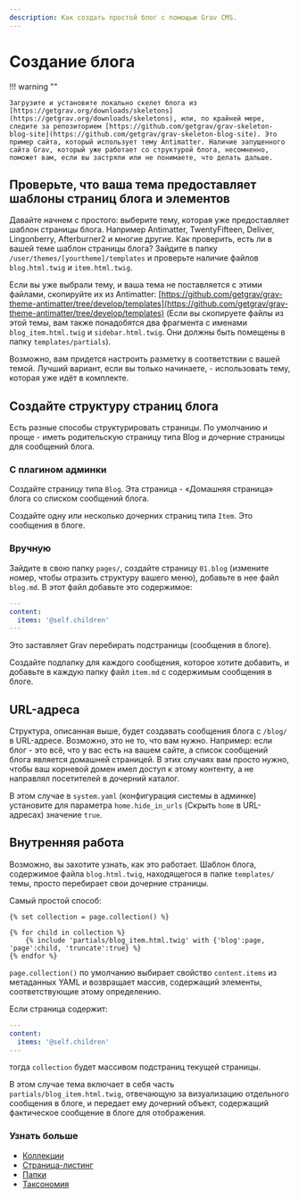 ```yaml
---
description: Как создать простой блог с помощью Grav CMS.
---
```


# Создание блога

!!! warning ""

    Загрузите и установите локально скелет блога из [https://getgrav.org/downloads/skeletons](https://getgrav.org/downloads/skeletons), или, по крайней мере, следите за репозиторием [https://github.com/getgrav/grav-skeleton-blog-site](https://github.com/getgrav/grav-skeleton-blog-site). Это пример сайта, который использует тему Antimatter. Наличие запущенного сайта Grav, который уже работает со структурой блога, несомненно, поможет вам, если вы застряли или не понимаете, что делать дальше.

## Проверьте, что ваша тема предоставляет шаблоны страниц блога и элементов

Давайте начнем с простого: выберите тему, которая уже предоставляет шаблон страницы блога. Например Antimatter, TwentyFifteen, Deliver, Lingonberry, Afterburner2 и многие другие.
Как проверить, есть ли в вашей теме шаблон страницы блога? Зайдите в папку `/user/themes/[yourtheme]/templates` и проверьте наличие файлов `blog.html.twig` и `item.html.twig`.

Если вы уже выбрали тему, и ваша тема не поставляется с этими файлами, скопируйте их из Antimatter: [https://github.com/getgrav/grav-theme-antimatter/tree/develop/templates](https://github.com/getgrav/grav-theme-antimatter/tree/develop/templates) (Если вы скопируете файлы из этой темы, вам также понадобятся два фрагмента с именами `blog_item.html.twig` и `sidebar.html.twig`. Они должны быть помещены в папку `templates/partials`).

Возможно, вам придется настроить разметку в соответствии с вашей темой. Лучший вариант, если вы только начинаете, - использовать тему, которая уже идёт в комплекте.

## Создайте структуру страниц блога

Есть разные способы структурировать страницы. По умолчанию и проще - иметь родительскую страницу типа Blog и дочерние страницы для сообщений блога.

### С плагином админки

Создайте страницу типа `Blog`. Эта страница - «Домашняя страница» блога со списком сообщений блога.

Создайте одну или несколько дочерних страниц типа `Item`. Это сообщения в блоге.

### Вручную

Зайдите в свою папку `pages/`, создайте страницу `01.blog` (измените номер, чтобы отразить структуру вашего меню), добавьте в нее файл `blog.md`.
В этот файл добавьте это содержимое:

```yaml
---
content:
  items: '@self.children'
---
```

Это заставляет Grav перебирать подстраницы (сообщения в блоге).

Создайте подпапку для каждого сообщения, которое хотите добавить, и добавьте в каждую папку файл `item.md` с содержимым сообщения в блоге.

## URL-адреса

Структура, описанная выше, будет создавать сообщения блога с `/blog/` в URL-адресе. Возможно, это не то, что вам нужно. Например: если блог - это всё, что у вас есть на вашем сайте, а список сообщений блога является домашней страницей. В этих случаях вам просто нужно, чтобы ваш корневой домен имел доступ к этому контенту, а не направлял посетителей в дочерний каталог.

В этом случае в `system.yaml` (конфигурация системы в админке) установите для параметра `home.hide_in_urls` (Скрыть `home` в URL-адресах) значение `true`.

## Внутренняя работа

Возможно, вы захотите узнать, как это работает. Шаблон блога, содержимое файла `blog.html.twig`, находящегося в папке `templates/` темы, просто перебирает свои дочерние страницы.

Самый простой способ:

```twig
{% set collection = page.collection() %}

{% for child in collection %}
    {% include 'partials/blog_item.html.twig' with {'blog':page, 'page':child, 'truncate':true} %}
{% endfor %}
```

`page.collection()` по умолчанию выбирает свойство `content.items` из метаданных YAML и возвращает массив, содержащий элементы, соответствующие этому определению.

Если страница содержит:

```yaml
---
content:
  items: '@self.children'
---
```

тогда `collection` будет массивом подстраниц текущей страницы.

В этом случае тема включает в себя часть `partials/blog_item.html.twig`, отвечающую за визуализацию отдельного сообщения в блоге, и передает ему дочерний объект, содержащий фактическое сообщение в блоге для отображения.

### Узнать больше

- [Коллекции](/content/collections)
- [Страница-листинг](/content/content-pages/#listing)
- [Папки](/content/content-pages/#papki)
- [Таксономия](/content/taxonomy/#primer-taksonomii)
